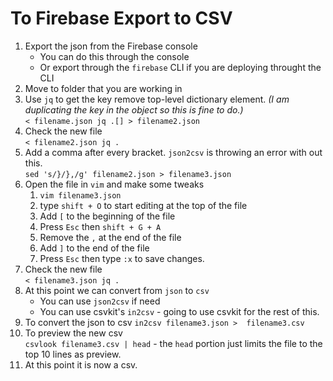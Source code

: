 # To Firebase Export to CSV

1. Export the json from the Firebase console
	- You can do this through the console
	- Or export through the `firebase` CLI if you are deploying throught the CLI
2. Move to folder that you are working in
3. Use `jq` to get the key remove top-level dictionary element. *(I am duplicating the key in the object so this is fine to do.)*<br/>
	`< filename.json jq .[] > filename2.json`
4. Check the new file <br/>
	`< filename2.json jq .`
5. Add a comma after every bracket. `json2csv` is throwing an error with out this.<br/>
	`sed 's/}/},/g' filename2.json > filename3.json`
6. Open the file in `vim` and make some tweaks
	1. `vim filename3.json`
	2. type `shift + O` to start editing at the top of the file
	2. Add `[` to the beginning of the file
	3. Press `Esc` then `shift + G + A`
	4. Remove the `,` at the end of the file
	5. Add `]` to the end of the file
	6. Press `Esc` then type `:x` to save changes.
7. Check the new file <br/>
	`< filename3.json jq .`
8. At this point we can convert from `json` to `csv` 
	- You can use `json2csv` if need
	- You can use csvkit's `in2csv` - going to use csvkit for the rest of this.
9. To convert the json to csv
	`in2csv filename3.json >  filename3.csv`
10. To preview the new csv<br/>
	`csvlook filename3.csv | head` - the `head` portion just limits the file to the top 10 lines as preview.
11. At this point it is now a csv. 